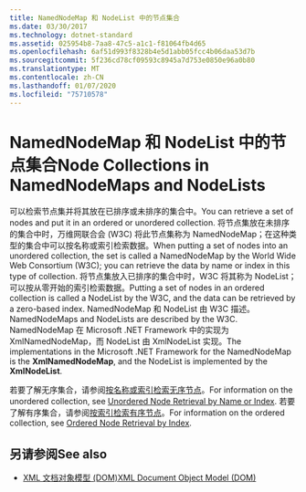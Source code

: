 ```yaml
---
title: NamedNodeMap 和 NodeList 中的节点集合
ms.date: 03/30/2017
ms.technology: dotnet-standard
ms.assetid: 025954b8-7aa8-47c5-a1c1-f81064fb4d65
ms.openlocfilehash: 6af51d993f8328b4e5d1abb05fcc4b06daa53d7b
ms.sourcegitcommit: 5f236cd78cf09593c8945a7d753e0850e96a0b80
ms.translationtype: MT
ms.contentlocale: zh-CN
ms.lasthandoff: 01/07/2020
ms.locfileid: "75710578"
---
```

# <a name="node-collections-in-namednodemaps-and-nodelists"></a><span data-ttu-id="60dee-102">NamedNodeMap 和 NodeList 中的节点集合</span><span class="sxs-lookup"><span data-stu-id="60dee-102">Node Collections in NamedNodeMaps and NodeLists</span></span>
<span data-ttu-id="60dee-103">可以检索节点集并将其放在已排序或未排序的集合中。</span><span class="sxs-lookup"><span data-stu-id="60dee-103">You can retrieve a set of nodes and put it in an ordered or unordered collection.</span></span> <span data-ttu-id="60dee-104">将节点集放在未排序的集合中时，万维网联合会 (W3C) 将此节点集称为 NamedNodeMap；在这种类型的集合中可以按名称或索引检索数据。</span><span class="sxs-lookup"><span data-stu-id="60dee-104">When putting a set of nodes into an unordered collection, the set is called a NamedNodeMap by the World Wide Web Consortium (W3C); you can retrieve the data by name or index in this type of collection.</span></span> <span data-ttu-id="60dee-105">将节点集放入已排序的集合中时，W3C 将其称为 NodeList；可以按从零开始的索引检索数据。</span><span class="sxs-lookup"><span data-stu-id="60dee-105">Putting a set of nodes in an ordered collection is called a NodeList by the W3C, and the data can be retrieved by a zero-based index.</span></span> <span data-ttu-id="60dee-106">NamedNodeMap 和 NodeList 由 W3C 描述。</span><span class="sxs-lookup"><span data-stu-id="60dee-106">NamedNodeMaps and NodeLists are described by the W3C.</span></span> <span data-ttu-id="60dee-107">NamedNodeMap 在 Microsoft .NET Framework 中的实现为 XmlNamedNodeMap，而 NodeList 由 XmlNodeList 实现。</span><span class="sxs-lookup"><span data-stu-id="60dee-107">The implementations in the Microsoft .NET Framework for the NamedNodeMap is the **XmlNamedNodeMap**, and the NodeList is implemented by the **XmlNodeList**.</span></span>  
  
 <span data-ttu-id="60dee-108">若要了解无序集合，请参阅[按名称或索引检索无序节点](../../../../docs/standard/data/xml/unordered-node-retrieval-by-name-or-index.md)。</span><span class="sxs-lookup"><span data-stu-id="60dee-108">For information on the unordered collection, see [Unordered Node Retrieval by Name or Index](../../../../docs/standard/data/xml/unordered-node-retrieval-by-name-or-index.md).</span></span> <span data-ttu-id="60dee-109">若要了解有序集合，请参阅[按索引检索有序节点](../../../../docs/standard/data/xml/ordered-node-retrieval-by-index.md)。</span><span class="sxs-lookup"><span data-stu-id="60dee-109">For information on the ordered collection, see [Ordered Node Retrieval by Index](../../../../docs/standard/data/xml/ordered-node-retrieval-by-index.md).</span></span>  
  
## <a name="see-also"></a><span data-ttu-id="60dee-110">另请参阅</span><span class="sxs-lookup"><span data-stu-id="60dee-110">See also</span></span>

- [<span data-ttu-id="60dee-111">XML 文档对象模型 (DOM)</span><span class="sxs-lookup"><span data-stu-id="60dee-111">XML Document Object Model (DOM)</span></span>](../../../../docs/standard/data/xml/xml-document-object-model-dom.md)
